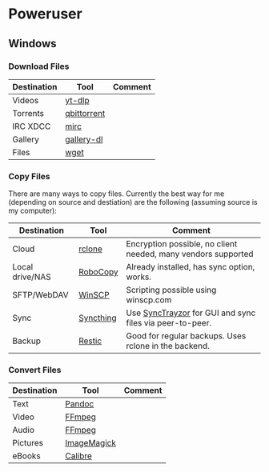 # Poweruser

## Windows

### Download Files

| Destination | Tool                                             | Comment |
| ----------- | ------------------------------------------------ | ------- |
| Videos      | [yt-dlp](https://github.com/yt-dlp/yt-dlp)       |         |
| Torrents    | [qbittorrent](https://www.qbittorrent.org/)      |         |
| IRC XDCC    | [mirc](https://www.mirc.com/)                    |         |
| Gallery     | [gallery-dl](https://github.com/mikf/gallery-dl) |         |
| Files       | [wget](https://ftp.gnu.org/gnu/wget/)            |         |

### Copy Files

There are many ways to copy files. Currently the best way for me (depending on source and destiation) are the following (assuming source is my computer):

| Destination         | Tool                                                                                                 | Comment                                                                                            |
| ------------------- | ---------------------------------------------------------------------------------------------------- | -------------------------------------------------------------------------------------------------- |
| Cloud               | [rclone](https://rclone.org/)                                                                        | Encryption possible, no client needed, many vendors supported                                      |
| Local drive/NAS | [RoboCopy](https://docs.microsoft.com/en-us/windows-server/administration/windows-commands/robocopy) | Already installed, has sync option, works.                                                         |
| SFTP/WebDAV     | [WinSCP](https://winscp.net)                                                                         | Scripting possible using winscp.com                                                                |
| Sync       | [Syncthing](https://syncthing.net/)                                                                  | Use [SyncTrayzor](https://github.com/canton7/SyncTrayzor) for GUI and sync files via peer-to-peer. |
| Backup       | [Restic](https://restic.net/)                                                                        | Good for regular backups. Uses rclone in the backend.                                              |

### Convert Files

| Destination | Tool                                   | Comment |
| ----------- | -------------------------------------- | ------- |
| Text        | [Pandoc](https://pandoc.org/)          |         |
| Video       | [FFmpeg](https://ffmpeg.org/)          |         |
| Audio       | [FFmpeg](https://ffmpeg.org/)          |         |
| Pictures    | [ImageMagick](https://imagemagick.org) |         |
| eBooks      | [Calibre](https://calibre-ebook.com/)  |         |
